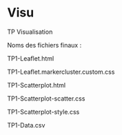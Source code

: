 # Visu
TP Visualisation

Noms des fichiers finaux :

TP1-Leaflet.html

TP1-Leaflet.markercluster.custom.css

TP1-Scatterplot.html

TP1-Scatterplot-scatter.css

TP1-Scatterplot-style.css

TP1-Data.csv
